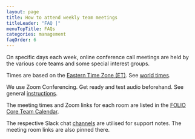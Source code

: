 ```yaml
---
layout: page
title: How to attend weekly team meetings
titleLeader: "FAQ |"
menuTopTitle: FAQs
categories: management
faqOrder: 6
---
```


On specific days each week, online conference call meetings are held by the various core teams and some special interest groups.

Times are based on the [Eastern Time Zone (ET)](https://en.wikipedia.org/wiki/Eastern_Time_Zone).
See [world times](https://www.timeanddate.com/worldclock/meetingtime.html?p1=43&p2=64&p3=1243&p4=240&p5=367&p6=69&p7=136).

We use Zoom Conferencing. Get ready and test audio beforehand.
See general [instructions](https://wiki.folio.org/display/COMMUNITY/FOLIO+Meetings+with+Zoom).

The meeting times and Zoom links for each room are listed in the [FOLIO Core Team Calendar](https://calendar.google.com/).

The respective Slack chat [channels](/guidelines/which-forum/#slack) are utilised for support notes. The meeting room links are also pinned there.

